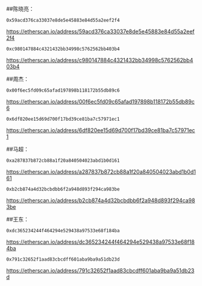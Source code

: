 ##陈晓亮：


	0x59acd376ca33037e8de5e45883e84d55a2eef2f4

  https://etherscan.io/address/59acd376ca33037e8de5e45883e84d55a2eef2f4


	0xc980147884c4321432bb34998c5762562bb403b4

  https://etherscan.io/address/c980147884c4321432bb34998c5762562bb403b4


##周杰：

	0x00f6ec5fd09c65afad197898b118172b55db89c6

https://etherscan.io/address/00f6ec5fd09c65afad197898b118172b55db89c6


	0x6df820ee15d69d700f17bd39ce81ba7c57971ec1

https://etherscan.io/address/6df820ee15d69d700f17bd39ce81ba7c57971ec1

##马超：

	0xa287837b872cb88a1f20a840504023abd1b0d161

https://etherscan.io/address/a287837b872cb88a1f20a840504023abd1b0d161


	0xb2cb874a4d32bcbdbb6f2a948d893f294ca983be

https://etherscan.io/address/b2cb874a4d32bcbdbb6f2a948d893f294ca983be


##王东：

	0xdc365234244f464294e529438a97533e68f184ba

https://etherscan.io/address/dc365234244f464294e529438a97533e68f184ba

	0x791c32652f1aad83cbcdff601aba9ba9a51db23d

https://etherscan.io/address/791c32652f1aad83cbcdff601aba9ba9a51db23d
